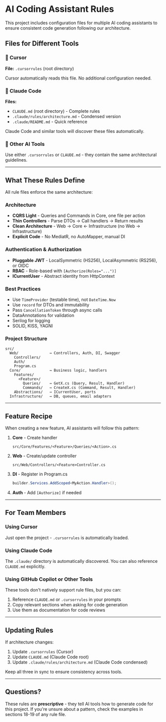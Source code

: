 # AI Coding Assistant Rules

This project includes configuration files for multiple AI coding assistants to ensure consistent code generation following our architecture.

## Files for Different Tools

### 🎯 Cursor
**File:** `.cursorrules` (root directory)

Cursor automatically reads this file. No additional configuration needed.

### 🤖 Claude Code
**Files:** 
- `CLAUDE.md` (root directory) - Complete rules
- `.claude/rules/architecture.md` - Condensed version
- `.claude/README.md` - Quick reference

Claude Code and similar tools will discover these files automatically.

### 🔧 Other AI Tools
Use either `.cursorrules` or `CLAUDE.md` - they contain the same architectural guidelines.

---

## What These Rules Define

All rule files enforce the same architecture:

### Architecture
- **CQRS Light** - Queries and Commands in Core, one file per action
- **Thin Controllers** - Parse DTOs → Call handlers → Return results
- **Clean Architecture** - Web → Core ← Infrastructure (no Web → Infrastructure)
- **Explicit Code** - No MediatR, no AutoMapper, manual DI

### Authentication & Authorization
- **Pluggable JWT** - LocalSymmetric (HS256), LocalAsymmetric (RS256), or OIDC
- **RBAC** - Role-based with `[Authorize(Roles="...")]`
- **ICurrentUser** - Abstract identity from HttpContext

### Best Practices
- Use `TimeProvider` (testable time), not `DateTime.Now`
- Use `record` for DTOs and immutability
- Pass `CancellationToken` through async calls
- DataAnnotations for validation
- Serilog for logging
- SOLID, KISS, YAGNI

### Project Structure
```
src/
  Web/              → Controllers, Auth, DI, Swagger
    Controllers/
    Auth/
    Program.cs
  Core/             → Business logic, handlers
    Features/
      <Feature>/
        Queries/    → GetX.cs (Query, Result, Handler)
        Commands/   → CreateX.cs (Command, Result, Handler)
    Abstractions/   → ICurrentUser, ports
  Infrastructure/   → DB, queues, email adapters
```

---

## Feature Recipe

When creating a new feature, AI assistants will follow this pattern:

1. **Core** - Create handler
   ```
   src/Core/Features/<Feature>/Queries/<Action>.cs
   ```
   
2. **Web** - Create/update controller
   ```
   src/Web/Controllers/<Feature>Controller.cs
   ```

3. **DI** - Register in Program.cs
   ```csharp
   builder.Services.AddScoped<MyAction.Handler>();
   ```

4. **Auth** - Add `[Authorize]` if needed

---

## For Team Members

### Using Cursor
Just open the project - `.cursorrules` is automatically loaded.

### Using Claude Code
The `.claude/` directory is automatically discovered. You can also reference `CLAUDE.md` explicitly.

### Using GitHub Copilot or Other Tools
These tools don't natively support rule files, but you can:
1. Reference `CLAUDE.md` or `.cursorrules` in your prompts
2. Copy relevant sections when asking for code generation
3. Use them as documentation for code reviews

---

## Updating Rules

If architecture changes:
1. Update `.cursorrules` (Cursor)
2. Update `CLAUDE.md` (Claude Code root)
3. Update `.claude/rules/architecture.md` (Claude Code condensed)

Keep all three in sync to ensure consistency across tools.

---

## Questions?

These rules are **prescriptive** - they tell AI tools how to generate code for this project. If you're unsure about a pattern, check the examples in sections 18-19 of any rule file.

